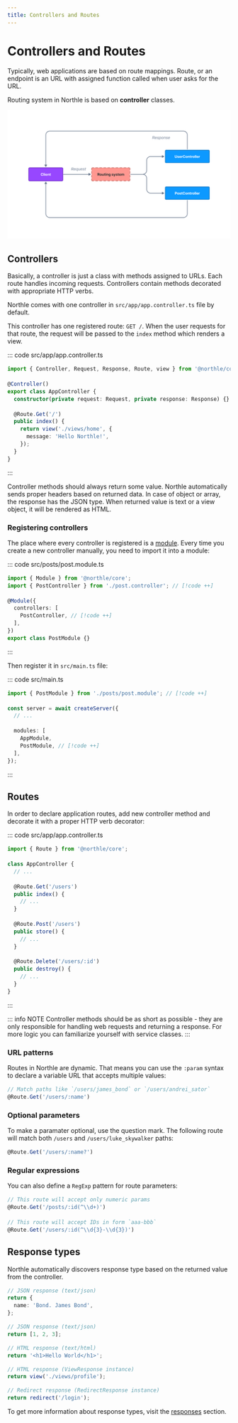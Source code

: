 ```yaml
---
title: Controllers and Routes
---
```


# Controllers and Routes

Typically, web applications are based on route mappings. Route, or  an endpoint is an URL with assigned function called when user asks for the URL.

Routing system in Northle is based on **controller** classes.

![Routing Scheme](./assets/routing.png)

## Controllers

Basically, a controller is just a class with methods assigned to URLs. Each route handles incoming requests. Controllers contain methods decorated with appropriate HTTP verbs.

Northle comes with one controller in `src/app/app.controller.ts` file by default.

This controller has one registered route: `GET /`. When the user requests for that route, the request will be passed to the `index` method which renders a view.

::: code src/app/app.controller.ts
```ts
import { Controller, Request, Response, Route, view } from '@northle/core';

@Controller()
export class AppController {
  constructor(private request: Request, private response: Response) {}

  @Route.Get('/')
  public index() {
    return view('./views/home', {
      message: 'Hello Northle!',
    });
  }
}
```
:::

Controller methods should always return some value. Northle automatically sends proper headers based on returned data. In case of object or array, the response has the JSON type. When returned value is text or a view object, it will be rendered as HTML.

### Registering controllers

The place where every controller is registered is a [module](/docs/basics/modules). Every time you create a new controller manually, you need to import it into a module:

::: code src/posts/post.module.ts
```ts
import { Module } from '@northle/core';
import { PostController } from './post.controller'; // [!code ++]

@Module({
  controllers: [
    PostController, // [!code ++]
  ],
})
export class PostModule {}
```
:::

Then register it in `src/main.ts` file:

::: code src/main.ts
```ts
import { PostModule } from './posts/post.module'; // [!code ++]

const server = await createServer({
  // ...

  modules: [
    AppModule,
    PostModule, // [!code ++]
  ],
});
```
:::

## Routes

In order to declare application routes, add new controller method and decorate it with a proper HTTP verb decorator:

::: code src/app/app.controller.ts
```ts
import { Route } from '@northle/core';

class AppController {
  // ...

  @Route.Get('/users')
  public index() {
    // ...
  }

  @Route.Post('/users')
  public store() {
    // ...
  }

  @Route.Delete('/users/:id')
  public destroy() {
    // ...
  }
}
```
:::

::: info NOTE
Controller methods should be as short as possible - they are only responsible for handling web requests and returning a response. For more logic you can familiarize yourself with service classes.
:::

### URL patterns

Routes in Northle are dynamic. That means you can use the `:param` syntax to declare a variable URL that accepts multiple values:

```ts
// Match paths like `/users/james_bond` or `/users/andrei_sator`
@Route.Get('/users/:name')
```

### Optional parameters

To make a paramater optional, use the question mark. The following route will match both `/users` and `/users/luke_skywalker` paths:

```ts
@Route.Get('/users/:name?')
```

### Regular expressions

You can also define a `RegExp` pattern for route parameters:

```ts
// This route will accept only numeric params
@Route.Get('/posts/:id(^\\d+)')

// This route will accept IDs in form `aaa-bbb`
@Route.Get('/users/:id(^\\d{3}-\\d{3})')
```

## Response types

Northle automatically discovers response type based on the returned value from the controller.

```ts
// JSON response (text/json)
return {
  name: 'Bond. James Bond',
};
```

```ts
// JSON response (text/json)
return [1, 2, 3];
```

```ts
// HTML response (text/html)
return '<h1>Hello World</h1>';
```

```ts
// HTML response (ViewResponse instance)
return view('./views/profile');
```

```ts
// Redirect response (RedirectResponse instance)
return redirect('/login');
```

To get more information about response types, visit the [responses](/docs/basics/responses) section.
